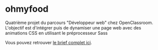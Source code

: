 # ohmyfood
Quatrième projet du parcours "Développeur web" chez OpenClassroom. L'objectif est d'intégrer puis de dynamiser une page web avec des animations CSS en utilisant le préprocesseur Sass

Vous pouvez retrouver [le brief complet ici](https://course.oc-static.com/projects/D%C3%A9veloppeur+Web/IW_P4+Animations+CSS+Ohmyfood/Brief+creatif+site+Ohmyfood.pdf).

